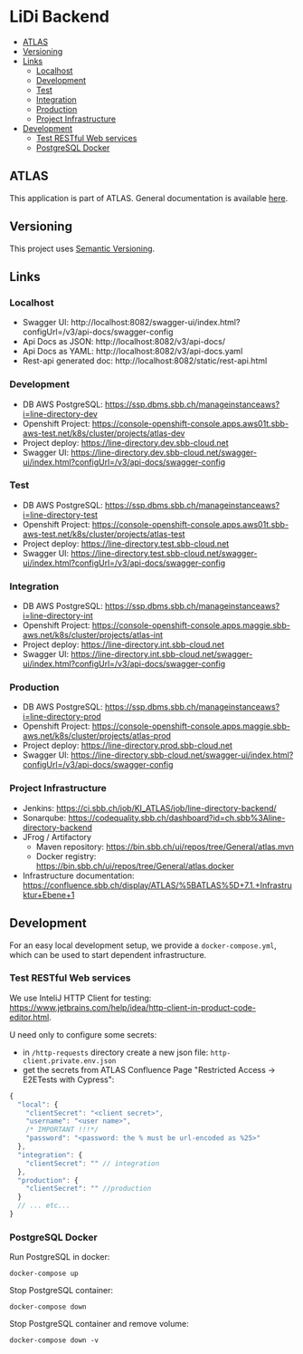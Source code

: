 # LiDi Backend

<!-- toc -->

- [ATLAS](#atlas)
- [Versioning](#versioning)
- [Links](#links)
  * [Localhost](#localhost)
  * [Development](#development)
  * [Test](#test)
  * [Integration](#integration)
  * [Production](#production)
  * [Project Infrastructure](#project-infrastructure)
- [Development](#development-1)
  * [Test RESTful Web services](#test-restful-web-services)
  * [PostgreSQL Docker](#postgresql-docker)

<!-- tocstop -->

## ATLAS
This application is part of ATLAS. General documentation is available [here](https://code.sbb.ch/projects/KI_ATLAS/repos/atlas-backend/browse/README.md#big-picture).

## Versioning
This project uses [Semantic Versioning](https://semver.org/).

## Links

### Localhost
* Swagger UI: http://localhost:8082/swagger-ui/index.html?configUrl=/v3/api-docs/swagger-config
* Api Docs as JSON: http://localhost:8082/v3/api-docs/
* Api Docs as YAML: http://localhost:8082/v3/api-docs.yaml
* Rest-api generated doc: http://localhost:8082/static/rest-api.html

### Development
* DB AWS PostgreSQL: https://ssp.dbms.sbb.ch/manageinstanceaws?i=line-directory-dev
* Openshift Project: https://console-openshift-console.apps.aws01t.sbb-aws-test.net/k8s/cluster/projects/atlas-dev
* Project deploy: https://line-directory.dev.sbb-cloud.net
* Swagger UI: https://line-directory.dev.sbb-cloud.net/swagger-ui/index.html?configUrl=/v3/api-docs/swagger-config

### Test
* DB AWS PostgreSQL: https://ssp.dbms.sbb.ch/manageinstanceaws?i=line-directory-test
* Openshift Project: https://console-openshift-console.apps.aws01t.sbb-aws-test.net/k8s/cluster/projects/atlas-test
* Project deploy: https://line-directory.test.sbb-cloud.net
* Swagger UI: https://line-directory.test.sbb-cloud.net/swagger-ui/index.html?configUrl=/v3/api-docs/swagger-config

### Integration
* DB AWS PostgreSQL: https://ssp.dbms.sbb.ch/manageinstanceaws?i=line-directory-int
* Openshift Project: https://console-openshift-console.apps.maggie.sbb-aws.net/k8s/cluster/projects/atlas-int
* Project deploy: https://line-directory.int.sbb-cloud.net
* Swagger UI: https://line-directory.int.sbb-cloud.net/swagger-ui/index.html?configUrl=/v3/api-docs/swagger-config

### Production
* DB AWS PostgreSQL: https://ssp.dbms.sbb.ch/manageinstanceaws?i=line-directory-prod
* Openshift Project: https://console-openshift-console.apps.maggie.sbb-aws.net/k8s/cluster/projects/atlas-prod
* Project deploy: https://line-directory.prod.sbb-cloud.net
* Swagger UI:  https://line-directory.sbb-cloud.net/swagger-ui/index.html?configUrl=/v3/api-docs/swagger-config


### Project Infrastructure
* Jenkins: https://ci.sbb.ch/job/KI_ATLAS/job/line-directory-backend/
* Sonarqube: https://codequality.sbb.ch/dashboard?id=ch.sbb%3Aline-directory-backend
* JFrog / Artifactory
  * Maven repository: https://bin.sbb.ch/ui/repos/tree/General/atlas.mvn
  * Docker registry: https://bin.sbb.ch/ui/repos/tree/General/atlas.docker
* Infrastructure documentation: https://confluence.sbb.ch/display/ATLAS/%5BATLAS%5D+7.1.+Infrastruktur+Ebene+1

## Development
For an easy local development setup, we provide a `docker-compose.yml`, which can be used to start dependent infrastructure.

### Test RESTful Web services
We use InteliJ HTTP Client for testing: https://www.jetbrains.com/help/idea/http-client-in-product-code-editor.html.

U need only to configure some secrets:
* in `/http-requests` directory create a new json file: `http-client.private.env.json`
* get the secrets from ATLAS Confluence Page "Restricted Access -> E2ETests with Cypress":
```javascript
{
  "local": {
    "clientSecret": "<client secret>",
    "username": "<user name>",
    /* IMPORTANT !!!*/
    "password": "<password: the % must be url-encoded as %25>"
  },
  "integration": {
    "clientSecret": "" // integration
  },
  "production": {
    "clientSecret": "" //production 
  }
  // ... etc...
}
```

### PostgreSQL Docker
Run PostgreSQL in docker:
~~~
docker-compose up
~~~

Stop PostgreSQL container:
~~~
docker-compose down
~~~

Stop PostgreSQL container and remove volume:
~~~
docker-compose down -v 
~~~
